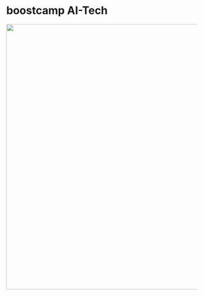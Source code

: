# boostcamp AI-Tech

<img src = 'https://user-images.githubusercontent.com/48677363/105453986-85056200-5cc4-11eb-88e6-1accf9cae845.jpg' width = 700>
